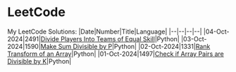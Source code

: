 # LeetCode
My LeetCode Solutions:
|Date|Number|Title|Language|
|--|--|--|--|
|04-Oct-2024|2491|[Divide Players Into Teams of Equal Skill](/Python/2491.py)|Python|
|03-Oct-2024|1590|[Make Sum Divisible by P](/Python/1590.py)|Python|
|02-Oct-2024|1331|[Rank Transform of an Array](/Python/1331.py)|Python|
|01-Oct-2024|1497|[Check if Array Pairs are Divisible by K](/Python/1330.py)|Python|
